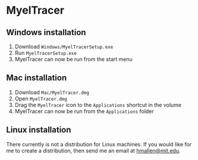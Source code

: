 # MyelTracer

## Windows installation

1. Download `Windows/MyelTracerSetup.exe`
2. Run `MyelTracerSetup.exe`
3. MyelTracer can now be run from the start menu

## Mac installation

1. Download `Mac/MyelTracer.dmg`
2. Open `MyelTracer.dmg`
3. Drag the `MyelTracer` icon to the `Applications` shortcut in the volume
4. MyelTracer can now be run from the `Applications` folder

## Linux installation

There currently is not a distribution for Linux machines. If you would like for me to create a distribution, then send me an email at hmallen@mit.edu.
